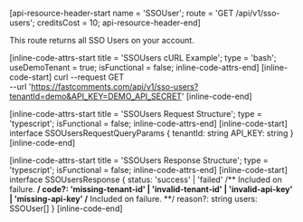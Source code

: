 [api-resource-header-start name = 'SSOUser'; route = 'GET /api/v1/sso-users'; creditsCost = 10; api-resource-header-end]

This route returns all SSO Users on your account.

[inline-code-attrs-start title = 'SSOUsers cURL Example'; type = 'bash'; useDemoTenant = true; isFunctional = false; inline-code-attrs-end]
[inline-code-start]
curl --request GET \
  --url 'https://fastcomments.com/api/v1/sso-users?tenantId=demo&API_KEY=DEMO_API_SECRET'
[inline-code-end]

[inline-code-attrs-start title = 'SSOUsers Request Structure'; type = 'typescript'; isFunctional = false; inline-code-attrs-end]
[inline-code-start]
interface SSOUsersRequestQueryParams {
    tenantId: string
    API_KEY: string
}
[inline-code-end]

[inline-code-attrs-start title = 'SSOUsers Response Structure'; type = 'typescript'; isFunctional = false; inline-code-attrs-end]
[inline-code-start]
interface SSOUsersResponse {
    status: 'success' | 'failed'
    /** Included on failure. **/
    code?: 'missing-tenant-id' | 'invalid-tenant-id' | 'invalid-api-key' | 'missing-api-key'
    /** Included on failure. **/
    reason?: string
    users: SSOUser[]
}
[inline-code-end]
